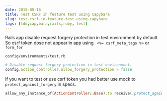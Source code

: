 ```yaml
---
date: 2015-05-16
title: Test CSRF in feature test using Capybara
slug: test-csrf-in-feature-test-using-capybara
tags: [tdd,capybara,rails,ruby, test]
---
```


Rails app disable request forgery protection in test environment by default.
So csrf token dose not appear in app using ` <%= csrf_meta_tags %>` or `form_for`

`config/environments/test.rb`

```ruby
# Disable request forgery protection in test environment.
config.action_controller.allow_forgery_protection = false
```

If you want to test or use csrf token you had better use mock to `protect_against_forgery` in specs.

```ruby
allow_any_instance_of(ActionController::Base).to receive(:protect_against_forgery?).and_return(true)
```
